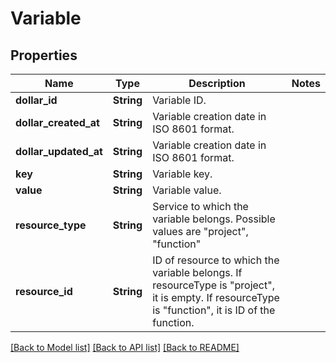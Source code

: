# Variable

## Properties

Name | Type | Description | Notes
------------ | ------------- | ------------- | -------------
**dollar_id** | **String** | Variable ID. | 
**dollar_created_at** | **String** | Variable creation date in ISO 8601 format. | 
**dollar_updated_at** | **String** | Variable creation date in ISO 8601 format. | 
**key** | **String** | Variable key. | 
**value** | **String** | Variable value. | 
**resource_type** | **String** | Service to which the variable belongs. Possible values are \"project\", \"function\" | 
**resource_id** | **String** | ID of resource to which the variable belongs. If resourceType is \"project\", it is empty. If resourceType is \"function\", it is ID of the function. | 

[[Back to Model list]](../README.md#documentation-for-models) [[Back to API list]](../README.md#documentation-for-api-endpoints) [[Back to README]](../README.md)


